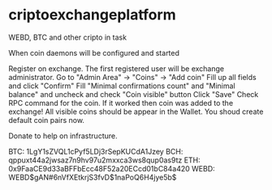 # criptoexchangeplatform
WEBD, BTC and other cripto in task

When coin daemons will be configured and started

Register on exchange. The first registered user will be exchange administrator.
Go to "Admin Area" -> "Coins" -> "Add coin"
Fill up all fields and click "Confirm"
Fill "Minimal confirmations count" and "Minimal balance" and uncheck and check "Coin visible" button
Click "Save"
Check RPC command for the coin. If it worked then coin was added to the exchange!
All visible coins should be appear in the Wallet. You shoud create default coin pairs now.


Donate to help on infrastructure.

BTC: 1LgY1sZVQL1cPyf5LDj3rSepKUCdA1Jzey
BCH: qppuxt44a2jwsaz7n9hv97u2mxxca3ws8qup0as9tz
ETH: 0x9FaaCE9d33aBFFbEcc48F52a20ECcd01bC84a420
WEBD: WEBD$gAN#6nVfXEtkrjS3fvD$1naPoQ6H4jye5b$
